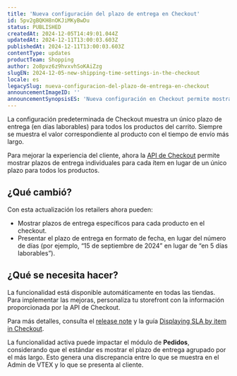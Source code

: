 ```yaml
---
title: 'Nueva configuración del plazo de entrega en Checkout'
id: 5pv2gBQKH8nOKJiMKyBwDu
status: PUBLISHED
createdAt: 2024-12-05T14:49:01.044Z
updatedAt: 2024-12-11T13:00:03.603Z
publishedAt: 2024-12-11T13:00:03.603Z
contentType: updates
productTeam: Shopping
author: 2o8pvz6z9hvxvhSoKAiZzg
slugEN: 2024-12-05-new-shipping-time-settings-in-the-checkout
locale: es
legacySlug: nueva-configuracion-del-plazo-de-entrega-en-checkout
announcementImageID: ''
announcementSynopsisES: 'Nueva configuración en Checkout permite mostrar el plazo de entrega de cada producto de forma individual.'
---
```


La configuración predeterminada de Checkout muestra un único plazo de entrega (en días laborables) para todos los productos del carrito. Siempre se muestra el valor correspondiente al producto con el tiempo de envío más largo.

Para mejorar la experiencia del cliente, ahora la [API de Checkout](https://developers.vtex.com/docs/api-reference/checkout-api) permite mostrar plazos de entrega individuales para cada ítem en lugar de un único plazo para todos los productos.

## ¿Qué cambió?

Con esta actualización los retailers ahora pueden:

* Mostrar plazos de entrega específicos para cada producto en el checkout.
* Presentar el plazo de entrega en formato de fecha, en lugar del número de días (por ejemplo, “15 de septiembre de 2024” en lugar de “en 5 días laborables”).

## ¿Qué se necesita hacer?

La funcionalidad está disponible automáticamente en todas las tiendas. Para implementar las mejoras, personaliza tu storefront con la información proporcionada por la API de Checkout. 

Para más detalles, consulta el [release note](https://developers.vtex.com/updates/release-notes/2024-06-24-displaying-sla-by-item-in-checkout) y la guía [Displaying SLA by item in Checkout](https://developers.vtex.com/updates/release-notes/2024-06-24-displaying-sla-by-item-in-checkout).

<div class="alert alert-warning">
  La funcionalidad activa puede impactar el módulo de <b>Pedidos</b>, considerando que el estándar es mostrar el plazo de entrega agrupado por el más largo. Esto genera una discrepancia entre lo que se muestra en el Admin de VTEX y lo que se presenta al cliente.
</div>
